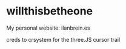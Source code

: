 # willthisbetheone

My personal website: ilanbrein.es


creds to crsystem for the three.JS cursor trail
